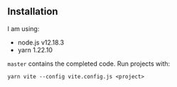 ## Installation

I am using:

- node.js v12.18.3
- yarn 1.22.10

`master` contains the completed code. Run projects with:

```
yarn vite --config vite.config.js <project>
```
